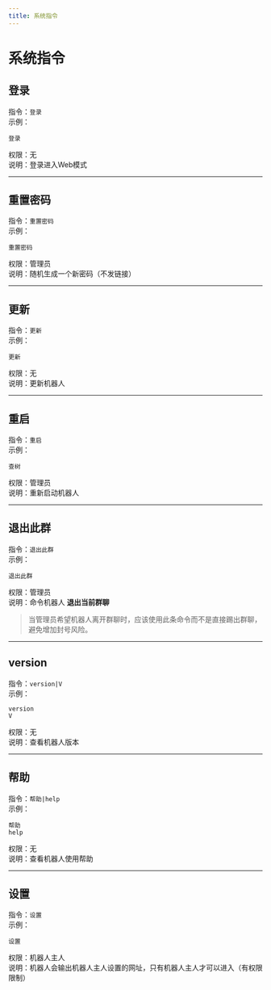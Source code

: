 ```yaml
---
title: 系统指令
---
```



# 系统指令

## 登录
指令：`登录`    
示例：
```
登录
```
权限：无  
说明：登录进入Web模式  
***
## 重置密码
指令：`重置密码`  
示例： 
```
重置密码
```
权限：管理员    
说明：随机生成一个新密码（不发链接）  
***
## 更新
指令：`更新`  
示例：
```
更新
```  
权限：无  
说明：更新机器人
***
## 重启
指令：`重启`  
示例：   
```
查树
```  
权限：管理员   
说明：重新启动机器人  
***
## 退出此群
指令：`退出此群`    
示例：
```
退出此群
```       
权限：管理员  
说明：命令机器人 **退出当前群聊**
> 当管理员希望机器人离开群聊时，应该使用此条命令而不是直接踢出群聊，避免增加封号风险。
***
## version
指令：`version|V`    
示例：
```   
version  
V
```    
权限：无  
说明：查看机器人版本  

***
## 帮助
指令：`帮助|help`    
示例：  
```
帮助   
help  
```    
权限：无  
说明：查看机器人使用帮助
***

## 设置

指令：`设置`    
示例：
```   
设置
```      
权限：机器人主人  
说明：机器人会输出机器人主人设置的网址，只有机器人主人才可以进入（有权限限制）